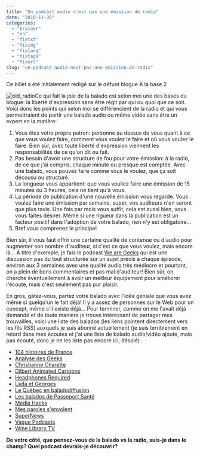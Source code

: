 ```yaml
---
title: "Un podcast audio n'est pas une émission de radio"
date: "2010-11-30"
categories: 
  - "brainer"
  - "en"
  - "fixtxt"
  - "fiximg"
  - "fixlang"
  - "fixtags"
  - "fixurl"
slug: "un-podcast-audio-nest-pas-une-emission-de-radio"
---
```


Ce billet a été initialement rédigé sur le défunt blogue À la base 2

![](images/old_radio.jpeg "old_radio")Ce qui fait la joie de la balado est selon moi une des bases du blogue: la liberté d'expression sans être régit par qui ou quoi que ce soit. Voici donc les points qui selon moi se différencient de la radio et qui vous permettraient de partir une balado audio ou même vidéo sans être un expert en la matière:

1. Vous êtes votre propre patron: personne au dessus de vous quant à ce que vous voulez faire, comment vous voulez le faire et où vous voulez le faire. Bien sûr, avec toute liberté d'expression viennent les responsabilités de ce qu'on dit ou fait.
2. Pas besoin d'avoir une structure de fou pour votre émission: à la radio, de ce que j'ai compris, chaque minute ou presque est comptée. Avec une balado, vous pouvez faire comme vous le voulez, que ça soit décousu ou structuré.
3. La longueur vous appartient: que vous vouliez faire une émission de 15 minutes ou 3 heures, cela ne tient qu'à vous.
4. La période de publication d'une nouvelle émission vous regarde. Vous voulez faire une émission par semaine, super, vos auditeurs n'en seront que plus ravis. Une fois par mois vous suffit, cela est aussi bien, vous vous faites désirer. Même si une rigueur dans la publication est un facteur positif dans l'adoption de votre balado, rien n'y est obligatoire...
5. Bref vous comprenez le principe!

Bien sûr, il vous faut offrir une certaine qualité de contenue ou d'audio pour augmenter son nombre d'auditeur, si c'est ce que vous voulez, mais encore là... À titre d'exemple, je fais le podcast [We are Geeks](https://wearegeeks.ca "Site Web de We are Geeks") qui est une discussion pas du tout structurée sur un sujet précis à chaque épisode, environ aux 3 semaines avec une qualité audio très médiocre et pourtant, on a plein de bons commentaires et pas mal d'auditeur! Bien sûr, on cherche éventuellement à avoir un meilleur équipement pour améliorer l'écoute, mais c'est seulement pas pur plaisir.

En gros, gâtez-vous, partez votre balado avec l'idée géniale que vous avez même si quelqu'un le fait déjà! Il y a assez de personnes sur le Web pour un concept, même s'il existe déjà... Pour terminer, comme on me l'avait déjà demandé et de toute manière je trouve intéressant de partager mes trouvailles, voici une liste des balados (les liens pointent directement vers les fils RSS) auxquels je suis abonné actuellement (je suis terriblement en retard dans mes écoutes et j'ai une liste de balado audio/vidéo ajouté, mais pas écouté, donc je ne les liste pas encore ici, désolé) :

- [104 histoires de France](https://feeds2.feedburner.com/104HistoiresDeNouvelle-france "Fil RSS du podcast 104 histoires de France")
- [Analyse des Geeks](https://www.analysedugeek.com/feed/podcast/ "Fil RSS du podcast l'Analyse des Geeks")
- [Christianne Charette](https://rss.radio-canada.ca/radio/christiane.xml "Fil RSS du podcast Christianne Charette")
- [Dilbert Animated Cartoons](https://www.ringtales.com/dilbert.xml "Fil RSS du podcast Dilbert Animated Cartoons")
- [Headphones Required](https://headphonesrequired.com/feed/ "Fil RSS du podcast Headphones Required")
- [Lada et Georges](https://www.ladaetmoi.com/itunes_rss/rss_lada.xml "Fil RSS du podcast Lada et Georges")
- [Le Québec en baladodiffusion](https://feeds.feedburner.com/quebecbalado "Fil RSS du podcast Le Québec en baladodiffusion")
- [Les balados de Passeport Santé](https://www.passeportsante.net/Fr/AudioVideoBalado/balado_xml/balado_psn.xml "Fil RSS du podcast les balados de Passeport Santé")
- [Media Hacks](https://feeds2.feedburner.com/MediaHacks "Fil RSS du podcast Media Hacks")
- [Mes paroles s'envolent](https://mesparolessenvolent.com/balado_aac.xml "Fil RSS du podcast Mes paroles s'envolent")
- [SuperNews](https://feeds.theplatform.com/ps/getRSS?client=itunes&PID=jiQld8M4F_z2HCsxsry37KVF44vCxw_5&startIndex=1&endIndex=500&param|Affiliate=itunes "Fil RSS du podcast SuperNews")
- [Vague Podcasts](https://vague.sprey.net/category/podcasts/feed/ "Fil RSS du podcast Vague Podcasts")
- [Wine Library TV](https://feeds.feedburner.com/WinelibraryTv "Fil RSS du podcast Wine Library TV")

**De votre côté, que pensez-vous de la balado vs la radio, suis-je dans le champ? Quel podcast devrais-je découvrir?**
